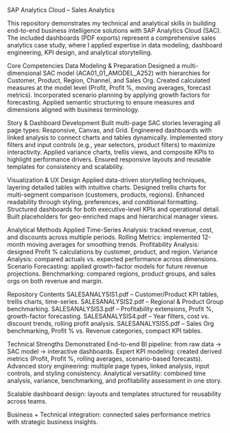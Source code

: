 SAP Analytics Cloud – Sales Analytics 

This repository demonstrates my technical and analytical skills in building end-to-end business intelligence solutions with SAP Analytics Cloud (SAC).
The included dashboards (PDF exports) represent a comprehensive sales analytics case study, where I applied expertise in data modeling, dashboard engineering, KPI design, and analytical storytelling.

Core Competencies
Data Modeling & Preparation
Designed a multi-dimensional SAC model (ACA01_01_AMODEL_A252) with hierarchies for Customer, Product, Region, Channel, and Sales Org.
Created calculated measures at the model level (Profit, Profit %, moving averages, forecast metrics).
Incorporated scenario planning by applying growth factors for forecasting.
Applied semantic structuring to ensure measures and dimensions aligned with business terminology.

Story & Dashboard Development
Built multi-page SAC stories leveraging all page types: Responsive, Canvas, and Grid.
Engineered dashboards with linked analysis to connect charts and tables dynamically.
Implemented story filters and input controls (e.g., year selectors, product filters) to maximize interactivity.
Applied variance charts, trellis views, and composite KPIs to highlight performance drivers.
Ensured responsive layouts and reusable templates for consistency and scalability.

Visualization & UX Design
Applied data-driven storytelling techniques, layering detailed tables with intuitive charts.
Designed trellis charts for multi-segment comparison (customers, products, regions).
Enhanced readability through styling, preferences, and conditional formatting.
Structured dashboards for both executive-level KPIs and operational detail.
Built placeholders for geo-enriched maps and hierarchical manager views.

Analytical Methods Applied
Time-Series Analysis: tracked revenue, cost, and discounts across multiple periods.
Rolling Metrics: implemented 12-month moving averages for smoothing trends.
Profitability Analysis: designed Profit % calculations by customer, product, and region.
Variance Analysis: compared actuals vs. expected performance across dimensions.
Scenario Forecasting: applied growth-factor models for future revenue projections.
Benchmarking: compared regions, product groups, and sales orgs on both revenue and margin.

Repository Contents
SALESANALYSIS1.pdf – Customer/Product KPI tables, trellis charts, time-series.
SALESANALYSIS2.pdf – Regional & Product Group benchmarking.
SALESANALYSIS3.pdf – Profitability extensions, Profit %, growth-factor forecasting.
SALESANALYSIS4.pdf – Year filters, cost vs. discount trends, rolling profit analysis.
SALESANALYSIS5.pdf – Sales Org benchmarking, Profit % vs. Revenue categories, compact KPI tables.

Technical Strengths Demonstrated
End-to-end BI pipeline: from raw data → SAC model → interactive dashboards.
Expert KPI modeling: created derived metrics (Profit, Profit %, rolling averages, scenario-based forecasts).
Advanced story engineering: multiple page types, linked analysis, input controls, and styling consistency.
Analytical versatility: combined time analysis, variance, benchmarking, and profitability assessment in one story.

Scalable dashboard design: layouts and templates structured for reusability across teams.

Business + Technical integration: connected sales performance metrics with strategic business insights.
